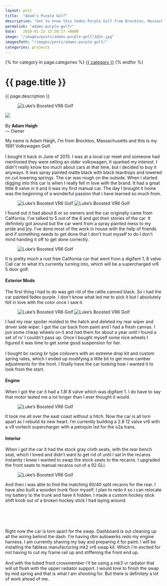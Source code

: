 ```yaml
---
layout: post
title:  "Adam’s Purple Golf"
description: "Get to know this Fedex Purple Golf from Brockton, Massachusetts."
permalink: "adams-purple-golf/"
date:   2018-01-15 15:30:17 +0000
image: "/images/posts/adams-purple-golf/1@2x.jpg"
imagesPath: "/images/posts/adams-purple-golf/"
categories: projects
---
```


{% for category in page.categories %}
  <a href="#" class="post-category">{{ category }}</a>
{% endfor %}

# {{ page.title }}

<p class="body-large">{{ page.description }}</p>

<figure>
  <img src="{{ page.imagesPath }}1.jpg" srcset="{{ page.imagesPath }}1.jpg 1x, {{ page.imagesPath }}1@2x.jpg 2x" alt="Luke’s Boosted VR6 Golf">
</figure>

<div class="article-author">
  <img src="{{ page.imagesPath }}author.jpg" width="40">
  <p class="body-small">By <strong>Adam Haigh</strong> <br/> — Owner</p>
</div>

My name is Adam Haigh, I’m from Brockton, Massachusetts and this is my 1991 Volkswagen Golf.
<br/><br/>
I bought it back in June of 2015. I was at a local car meet and someone had mentioned they were selling an older volkswagen, It sparked my interest. I didn't really know too much about cars at that time, but i decided to buy it anyways. It was spray painted matte black with black teardrops and lowered on cut lowering springs. The car was rough on the outside. When I started digging into this car is when I really fell in love with the brand. It had a great little 8 valve in it and it was my first manual car. The day I brought it home was the beginning of a wonderful passion that i have learned so much from.

<figure class="pair">
  <img src="/images/posts/lukes-boosted-vr6-golf/2.jpg" srcset="/images/posts/lukes-boosted-vr6-golf/2.jpg 1x, /images/posts/lukes-boosted-vr6-golf/2@2x.jpg 2x" alt="Luke’s Boosted VR6 Golf">

  <img src="/images/posts/lukes-boosted-vr6-golf/3.jpg" srcset="/images/posts/lukes-boosted-vr6-golf/3.jpg 1x, /images/posts/lukes-boosted-vr6-golf/3@2x.jpg 2x" alt="Luke’s Boosted VR6 Golf">
</figure>

I found out it had about 6 or so owners and the car originally came from California. I’ve talked to 5 out of the 6 and got their stories of the car. It definitely got around but the car went from a spray painted mess to my pride and joy. I’ve done most of the work in house with the help of friends and if something needs to get done that I don't trust myself to do I don't mind handing it off to get done correctly.

<figure>
  <img src="{{ page.imagesPath }}1.jpg" srcset="{{ page.imagesPath }}1.jpg 1x, {{ page.imagesPath }}1@2x.jpg 2x" alt="Luke’s Boosted VR6 Golf">
</figure>

It is pretty much a rust free California car that went from a digifant 1, 8 valve Cali car to what it’s currently turning into, which will be a supercharged vr6 5 door golf.


#### Exterior Mods
The first thing i had to do was get rid of the rattle canned black. So i had the car painted fedex purple. I don't know what led me to pick it but I absolutely fell in love with the color once I saw it.

<figure class="pair">
  <img src="/images/posts/lukes-boosted-vr6-golf/2.jpg" srcset="/images/posts/lukes-boosted-vr6-golf/2.jpg 1x, /images/posts/lukes-boosted-vr6-golf/2@2x.jpg 2x" alt="Luke’s Boosted VR6 Golf">

  <img src="/images/posts/lukes-boosted-vr6-golf/3.jpg" srcset="/images/posts/lukes-boosted-vr6-golf/3.jpg 1x, /images/posts/lukes-boosted-vr6-golf/3@2x.jpg 2x" alt="Luke’s Boosted VR6 Golf">
</figure>

I had my rear spoiler molded to the hatch and deleted my rear wiper and driver side wiper. I got the car back from paint and I had a fresh canvas. I put some cheap wheels on it and had them for about a year until I found a set of rs’ I couldn't pass up. Once I bought myself some nice wheels I figured it was time to get some good suspension for her.
<br/><br/>
I bought bc racing br type coilovers with an extreme drop kit and custom spring rates, which I ended up modifying a little bit to get more camber adjustments for the front. I finally have the car looking how i wanted it to look from the start.


#### Engine
When I got the car it had a 1.8l 8 valve which was digifant 1. I do have to say that motor lasted me a lot longer than I ever thought it would.

<figure>
  <img src="{{ page.imagesPath }}1.jpg" srcset="{{ page.imagesPath }}1.jpg 1x, {{ page.imagesPath }}1@2x.jpg 2x" alt="Luke’s Boosted VR6 Golf">
</figure>

It took me all over the east coast without a hitch. Now the car is all torn apart as I rebuild its new heart. I’m currently building a 2.8 12 valve vr6 with a v9 vortech supercharger with a peloquin lsd for the o2a trans.


#### Interior
When i got the car it had the stock gray cloth seats, with the rear bench seat, which I loved and didn’t want to get rid of until I sat in the recaros instantly i knew i wanted to swap the stock seats to the recaros. I upgraded the front seats to manual recaros out of a 92 GLI.

<figure>
  <img src="{{ page.imagesPath }}1.jpg" srcset="{{ page.imagesPath }}1.jpg 1x, {{ page.imagesPath }}1@2x.jpg 2x" alt="Luke’s Boosted VR6 Golf">
</figure>

And then i was able to find the matching 60/40 split recaros for the rear. I have also built a wooden trunk floor myself. I plan to redo it so i can relocate my battery to the trunk and have it hidden. I made a custom hockey stick shift knob out of a broken hockey stick I had laying around.

<br/><br/><br/><br/>
Right now the car is torn apart for the swap. Dashboard is out cleaning up all the wiring behind the dash. I’m having dtm autowerks redo my engine harness. I am currently shaving my bay and preparing it for paint. I will be installing the fabless manufacturing mk2 vr6 swap kit. Which i'm excited for not having to cut my frame rail up and stiffening the front end up.
<br/><br/>
And with the tubed front crossmember i'll be using a mk3 vr radiator that will sit flush with the upper radiator support. I would love to finish the swap by mid spring and that is what I am shooting for. But there is definitely a lot of work ahead of me.
